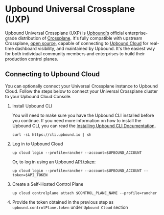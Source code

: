# Upbound Universal Crossplane (UXP)

Upbound Universal Crossplane (UXP) is [Upbound's](https://upbound.io) official enterprise-grade distribution of [Crossplane](https://crossplane.io). It's fully compatible with upstream Crossplane, [open source](https://github.com/upbound/universal-crossplane), capable of connecting to [Upbound Cloud](https://cloud.upbound.io) for real-time dashboard visibility, and maintained by Upbound. It's the easiest way for both individual community members and enterprises to build their production control planes.

## Connecting to Upbound Cloud

You can optionally connect your Universal Crossplane instance to Upbound Cloud.
Follow the steps below to connect your Universal Crossplane cluster to your Upbound Cloud Console.

1. Install Upbound CLI

	You will need to make sure you have the Upbound CLI installed before you continue. If you need more information on how to install the Upbound CLI, you can read the [Installing Upbound CLI Documentation](https://cloud.upbound.io/docs/cli).

	```
	curl -sL https://cli.upbound.io | sh
	```

2. Log in to Upbound Cloud

	```
	up cloud login --profile=rancher --account=$UPBOUND_ACCOUNT
	```

	Or, to log in using an Upbound [API token](https://cloud.upbound.io/account/settings/tokens):

	```
	up cloud login --profile=rancher --account=$UPBOUND_ACCOUNT --token=$API_TOKEN
	```

3. Create a Self-Hosted Control Plane

	```
	up cloud controlplane attach $CONTROL_PLANE_NAME --profile=rancher
	```

4. Provide the token obtained in the previous step as `upbound.controlPlane.token` under `Upbound Cloud` section